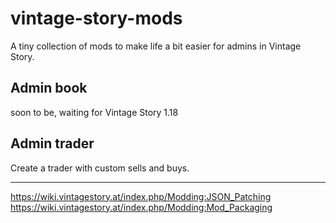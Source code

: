 # vintage-story-mods
 A tiny collection of mods to make life a bit easier for admins in Vintage Story.

## Admin book
soon to be, waiting for Vintage Story 1.18

## Admin trader
Create a trader with custom sells and buys.

---
https://wiki.vintagestory.at/index.php/Modding:JSON_Patching
https://wiki.vintagestory.at/index.php/Modding:Mod_Packaging 